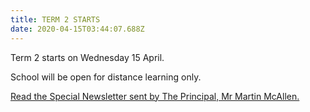 ```yaml
---
title: TERM 2 STARTS
date: 2020-04-15T03:44:07.688Z
---
```

Term 2 starts on Wednesday 15 April.  



School will be open for distance learning only.  



[Read the Special Newsletter sent by The Principal, Mr Martin McAllen.](https://res.cloudinary.com/whanganuihigh/image/upload/v1585111750/newsletters/Special_Newsletter_re_Coronavirus_25.03.20.pdf)